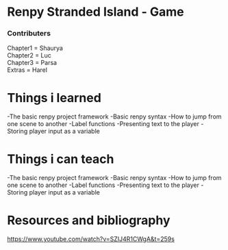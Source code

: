 # Renpy Stranded Island - Game
### Contributers
Chapter1 =  Shaurya <br>
Chapter2 = Luc <br>
Chapter3 = Parsa <br>
Extras = Harel <br>

# Things i learned #
-The basic renpy project framework
-Basic renpy syntax
-How to jump from one scene to another
-Label functions
-Presenting text to the player
-Storing player input as a variable

# Things i can teach #
-The basic renpy project framework
-Basic renpy syntax
-How to jump from one scene to another
-Label functions
-Presenting text to the player
-Storing player input as a variable

# Resources and bibliography #
https://www.youtube.com/watch?v=SZIJ4R1CWgA&t=259s
